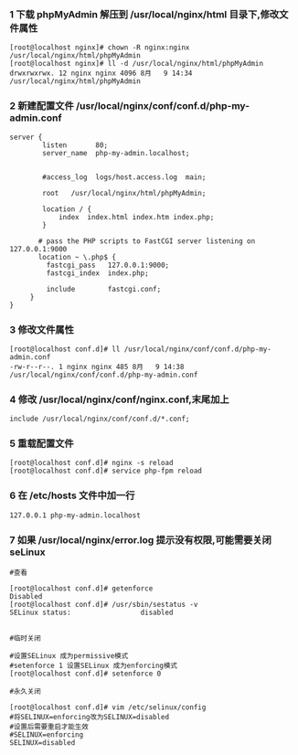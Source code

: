 ### 1 下载 phpMyAdmin 解压到  /usr/local/nginx/html 目录下,修改文件属性
```
[root@localhost nginx]# chown -R nginx:nginx  /usr/local/nginx/html/phpMyAdmin
[root@localhost nginx]# ll -d /usr/local/nginx/html/phpMyAdmin
drwxrwxrwx. 12 nginx nginx 4096 8月   9 14:34 /usr/local/nginx/html/phpMyAdmin
```
 
### 2 新建配置文件 /usr/local/nginx/conf/conf.d/php-my-admin.conf

``` 
server {
        listen       80;
        server_name  php-my-admin.localhost;
 
 
        #access_log  logs/host.access.log  main;
 
        root   /usr/local/nginx/html/phpMyAdmin;
        
        location / {
            index  index.html index.htm index.php;
        }

       # pass the PHP scripts to FastCGI server listening on 127.0.0.1:9000
       location ~ \.php$ {
	     fastcgi_pass   127.0.0.1:9000;
	     fastcgi_index  index.php;
	     
	     include        fastcgi.conf;
	 }
}
```
### 3 修改文件属性
```
[root@localhost conf.d]# ll /usr/local/nginx/conf/conf.d/php-my-admin.conf 
-rw-r--r--. 1 nginx nginx 485 8月   9 14:38 /usr/local/nginx/conf/conf.d/php-my-admin.conf
```

### 4 修改 /usr/local/nginx/conf/nginx.conf,末尾加上
```
include /usr/local/nginx/conf/conf.d/*.conf;
```
### 5 重载配置文件
```
[root@localhost conf.d]# nginx -s reload
[root@localhost conf.d]# service php-fpm reload
```
### 6 在 /etc/hosts 文件中加一行
```
127.0.0.1 php-my-admin.localhost
```

 
### 7 如果 /usr/local/nginx/error.log 提示没有权限,可能需要关闭 seLinux
```
#查看

[root@localhost conf.d]# getenforce
Disabled
[root@localhost conf.d]# /usr/sbin/sestatus -v
SELinux status:                 disabled
 

#临时关闭

#设置SELinux 成为permissive模式
#setenforce 1 设置SELinux 成为enforcing模式
[root@localhost conf.d]# setenforce 0

#永久关闭

[root@localhost conf.d]# vim /etc/selinux/config
#将SELINUX=enforcing改为SELINUX=disabled
#设置后需要重启才能生效
#SELINUX=enforcing
SELINUX=disabled
```
